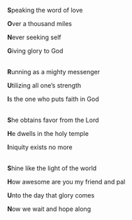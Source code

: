 **S**peaking the word of love

**O**ver a thousand miles

**N**ever seeking self

**G**iving glory to God
<br/><br/>

**R**unning as a mighty messenger

**U**tilizing all one’s strength

**I**s the one who puts faith in God
<br/><br/>

**S**he obtains favor from the Lord

**H**e dwells in the holy temple

**I**niquity exists no more
<br/><br/>

**S**hine like the light of the world

**H**ow awesome are you my friend and pal

**U**nto the day that glory comes

**N**ow we wait and hope along
<br/><br/>
